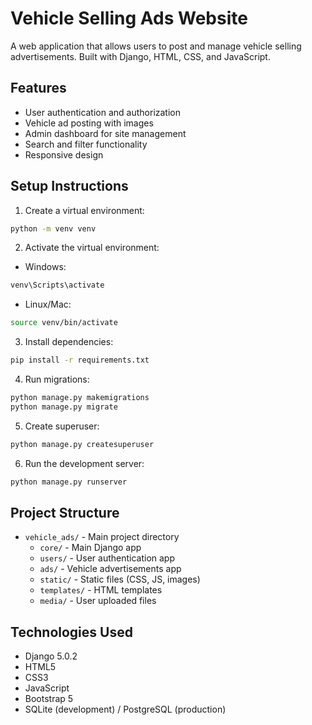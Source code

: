 # Vehicle Selling Ads Website

A web application that allows users to post and manage vehicle selling advertisements. Built with Django, HTML, CSS, and JavaScript.

## Features

- User authentication and authorization
- Vehicle ad posting with images
- Admin dashboard for site management
- Search and filter functionality
- Responsive design

## Setup Instructions

1. Create a virtual environment:
```bash
python -m venv venv
```

2. Activate the virtual environment:
- Windows:
```bash
venv\Scripts\activate
```
- Linux/Mac:
```bash
source venv/bin/activate
```

3. Install dependencies:
```bash
pip install -r requirements.txt
```

4. Run migrations:
```bash
python manage.py makemigrations
python manage.py migrate
```

5. Create superuser:
```bash
python manage.py createsuperuser
```

6. Run the development server:
```bash
python manage.py runserver
```

## Project Structure

- `vehicle_ads/` - Main project directory
  - `core/` - Main Django app
  - `users/` - User authentication app
  - `ads/` - Vehicle advertisements app
  - `static/` - Static files (CSS, JS, images)
  - `templates/` - HTML templates
  - `media/` - User uploaded files

## Technologies Used

- Django 5.0.2
- HTML5
- CSS3
- JavaScript
- Bootstrap 5
- SQLite (development) / PostgreSQL (production) 